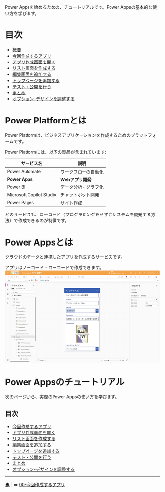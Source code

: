Power Appsを始めるための、チュートリアルです。Power Appsの基本的な使い方を学びます。

# 目次
* [概要](./README.md)
* [今回作成するアプリ](./00-app-image.md)
* [アプリ作成画面を開く](./01-access-powerapps.md)
* [リスト画面を作成する](./02-createlist.md)
* [編集画面を追加する](./03-createedit.md)
* [トップページを追加する](./04-createstartpage.md)
* [テスト・公開を行う](./05-test-publish.md)
* [まとめ](./06-summary.md)
* [オプション-デザインを調整する](./op-design.md)

# Power Platformとは
Power Platformは、ビジネスアプリケーションを作成するためのプラットフォームです。

Power Platformには、以下の製品が含まれています:

| サービス名  | 説明 |
| ------------- | ------------- |
| Power Automate | ワークフローの自動化 |
| **Power Apps** | **Webアプリ開発** |
| Power BI | データ分析・グラフ化 |
| Microsoft Copilot Studio | チャットボット開発 |
| Power Pages | サイト作成 |

どのサービスも、ローコード（プログラミングをせずにシステムを開発する方法）で作成できるのが特徴です。

# Power Appsとは
クラウドのデータと連携したアプリを作成するサービスです。

アプリはノーコード・ローコードで作成できます。
![Test Image 1](image/Edit/Last.png)

# Power Appsのチュートリアル
次のページから、実際のPower Appsの使い方を学びます。

## 目次
* [今回作成するアプリ](./00-app-image.md)
* [アプリ作成画面を開く](./01-access-powerapps.md)
* [リスト画面を作成する](./02-createlist.md)
* [編集画面を追加する](./03-createedit.md)
* [トップページを追加する](./04-createstartpage.md)
* [テスト・公開を行う](./05-test-publish.md)
* [まとめ](./06-summary.md)
* [オプション-デザインを調整する](./op-design.md)

---
 [🏠](./README.md) | ➡️ [00-今回作成するアプリ](./00-app-image.md)




